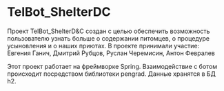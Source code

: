 # TelBot_ShelterDC
Проект TelBot_ShelterD&amp;C создан с целью обеспечить возможность пользователю узнать больше о содержании питомцев, о процедуре усыновления и о наших приютах. В проекте принимали участие: Евгения Ганич, Дмитрий Рубцов, Руслан Черемисин, Антон Февралев

Этот проект работает на фреймворке Spring. Взаимодействие с ботом происходит посредством библиотеки pengrad. Данные хранятся в БД h2.
